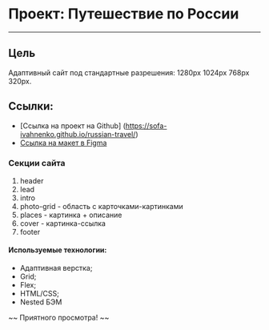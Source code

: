 # Проект: Путешествие по России
--------------------------------

## Цель
Адаптивный сайт под стандартные разрешения: 1280px 1024px 768px 320px. 

## Ссылки: 
* [Ссылка на проект на Github] (https://sofa-ivahnenko.github.io/russian-travel/)
* [Ссылка на макет в Figma](https://www.figma.com/file/5S2WSbEFL6awjVWJ0NWL8Q/Sprint-3_-Russia-_-desktop-mobile?node-id=28503%3A0)

### Секции сайта
1. header
2. lead
3. intro
4. photo-grid - область с карточками-картинками 
5. places - картинка + описание 
6. cover - картинка-ссылка
7. footer

#### Используемые технологии:
* Адаптивная верстка;
* Grid;
* Flex;
* HTML/CSS;
* Nested БЭМ

~~ Приятного просмотра! ~~

